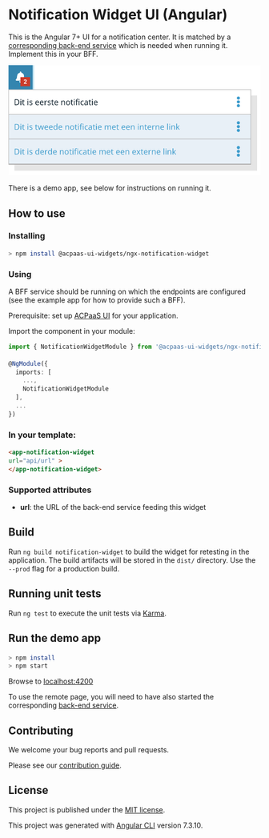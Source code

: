 # Notification Widget UI (Angular)

This is the Angular 7+ UI for a notification center. It is matched by a [corresponding back-end service](todo) which is needed when running it. Implement this in your BFF.

![screenshot](Screenshot.png)

There is a demo app, see below for instructions on running it.

## How to use

### Installing

```sh
> npm install @acpaas-ui-widgets/ngx-notification-widget
```

### Using

A BFF service should be running on which the endpoints are configured (see the example app for how to provide such a BFF).

Prerequisite: set up [ACPaaS UI](https://github.com/digipolisantwerp/acpaas-ui_angular/) for your application.

Import the component in your module:

```ts
import { NotificationWidgetModule } from '@acpaas-ui-widgets/ngx-notififcation-widget';

@NgModule({
  imports: [
    ...,
    NotificationWidgetModule
  ],
  ...
})
```

### In your template:

```html
<app-notification-widget 
url="api/url" >
</app-notification-widget>
```


### Supported attributes

- **url**: the URL of the back-end service feeding this widget


## Build

Run `ng build notification-widget` to build the widget for retesting in the application. The build artifacts will be stored in the `dist/` directory. Use the `--prod` flag for a production build.

## Running unit tests

Run `ng test` to execute the unit tests via [Karma](https://karma-runner.github.io).
## Run the demo app

```sh
> npm install
> npm start
```

Browse to [localhost:4200](http://localhost:4200)

To use the remote page, you will need to have also started the corresponding [back-end service](https://github.com/digipolisantwerp/contact-picker_service_nodejs).

## Contributing

We welcome your bug reports and pull requests.

Please see our [contribution guide](CONTRIBUTING.md).

## License

This project is published under the [MIT license](LICENSE.md).

This project was generated with [Angular CLI](https://github.com/angular/angular-cli) version 7.3.10.

